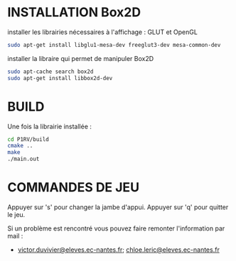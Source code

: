 # INSTALLATION Box2D
installer les librairies nécessaires à l'affichage : GLUT et OpenGL
```bash
sudo apt-get install libglu1-mesa-dev freeglut3-dev mesa-common-dev
```
installer la libraire qui permet de manipuler Box2D
```bash
sudo apt-cache search box2d
sudo apt-get install libbox2d-dev
```
# BUILD
Une fois la librairie installée :
```bash
cd P1RV/build
cmake ..
make
./main.out
```


# COMMANDES DE JEU
Appuyer sur 's' pour changer la jambe d'appui.
Appuyer sur 'q' pour quitter le jeu.

Si un problème est rencontré vous pouvez faire remonter l'information par mail :
 - victor.duvivier@eleves.ec-nantes.fr; chloe.leric@eleves.ec-nantes.fr
